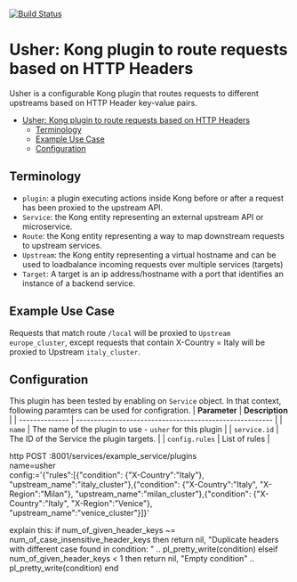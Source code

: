 [![Build Status][badge-travis-image]][badge-travis-url]

Usher: Kong plugin to route requests based on HTTP Headers
================================================================

Usher is a configurable Kong plugin that routes requests to different upstreams
based on HTTP Header key-value pairs.

[badge-travis-url]: https://travis-ci.org/malhotraamit236/kong-plugin
[badge-travis-image]: https://travis-ci.org/malhotraamit236/kong-plugin.svg?branch=master

- [Usher: Kong plugin to route requests based on HTTP Headers](#usher-kong-plugin-to-route-requests-based-on-http-headers)
  - [Terminology](#terminology)
  - [Example Use Case](#example-use-case)
  - [Configuration](#configuration)

## Terminology
- `plugin`: a plugin executing actions inside Kong before or after a request has been proxied to the upstream API.
- `Service`: the Kong entity representing an external upstream API or microservice.
- `Route`: the Kong entity representing a way to map downstream requests to upstream services.
- `Upstream`: the Kong entity representing a virtual hostname and can be used to loadbalance incoming requests over multiple services (targets)
- `Target`: A target is an ip address/hostname with a port that identifies an instance of a backend service.

## Example Use Case
Requests that match route `/local` will be proxied to `Upstream` `europe_cluster`,
except requests that contain X-Country = Italy will be proxied to Upstream `italy_cluster`.

## Configuration
This plugin has been tested by enabling on `Service` object. In that context, following paramters
can be used for configration.
| **Parameter**  | **Description**                                         |
| -------------- | ------------------------------------------------------- |
| `name`         | The name of the plugin to use - `usher` for this plugin |
| `service.id`   | The ID of the Service the plugin targets.               |
| `config.rules` | List of rules                                           |





http POST :8001/services/example_service/plugins \
  name=usher \
  config:='{"rules":[{"condition": {"X-Country":"Italy"}, "upstream_name":"italy_cluster"},{"condition": {"X-Country":"Italy", "X-Region":"Milan"}, "upstream_name":"milan_cluster"},{"condition": {"X-Country":"Italy", "X-Region":"Venice"}, "upstream_name":"venice_cluster"}]}'

explain this:
if num_of_given_header_keys ~= num_of_case_insensitive_header_keys then
    return nil, "Duplicate headers with different case found in condition: " ..  pl_pretty_write(condition)
  elseif num_of_given_header_keys < 1 then
    return nil, "Empty condition" ..  pl_pretty_write(condition)
  end